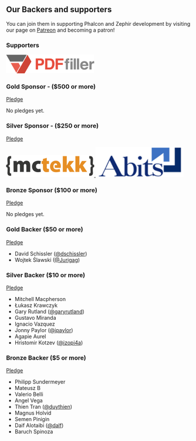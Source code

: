 ## Our Backers and supporters

You can join them in supporting Phalcon and Zephir development by visiting our page on [Patreon](https://www.patreon.com/phalcon) and becoming a patron!

### Supporters

<a href="https://pdffiller.com/">
  <img width="240px" src="https://raw.githubusercontent.com/phalcon/cphalcon/master/backers/pdffiller-240x60.png">
</a>


### Gold Sponsor - ($500 or more)

[Pledge](https://www.patreon.com/bePatron?u=4653615&rid=1205385)

No pledges yet. 


### Silver Sponsor - ($250 or more)

[Pledge](https://www.patreon.com/bePatron?u=4653615&rid=1204296)

<a href="https://mctekk.com/">
  <img width="240px" src="https://raw.githubusercontent.com/phalcon/cphalcon/master/backers/mctekk-240x60.png">
</a>

<a href="https://abits.com/">
  <img width="240px" src="https://raw.githubusercontent.com/phalcon/cphalcon/master/backers/abits-240x60.png">
</a>


### Bronze Sponsor ($100 or more)

[Pledge](https://www.patreon.com/bePatron?u=4653615&rid=1204282)

No pledges yet. 


### Gold Backer ($50 or more)

[Pledge](https://www.patreon.com/bePatron?u=4653615&rid=1204241)

- David Schissler ([@dschissler](https://github.com/dschissler))
- Wojtek Ślawski ([@Jurigag](https://github.com/Jurigag))


### Silver Backer ($10 or more)

[Pledge](https://www.patreon.com/bePatron?u=4653615&rid=1185010)

- Mitchell Macpherson
- Łukasz Krawczyk
- Gary Rutland ([@garyrutland](https://github.com/garyrutland))
- Gustavo Miranda 
- Ignacio Vazquez
- Jonny Paylor ([@jpaylor](https://github.com/jpaylor))
- Agapie Aurel
- Hristomir Kotzev ([@izopi4a](https://github.com/izopi4a))

### Bronze Backer ($5 or more)

[Pledge](https://www.patreon.com/bePatron?u=4653615&rid=1221352)

- Philipp Sundermeyer
- Mateusz B
- Valerio Belli
- Angel Vega
- Thien Tran ([@duythien](https://github.com/duythien))
- Magnus Holvid
- Semen Pinigin
- Daif Alotaibi ([@dalf](https://github.com/daif))
- Baruch Spinoza
